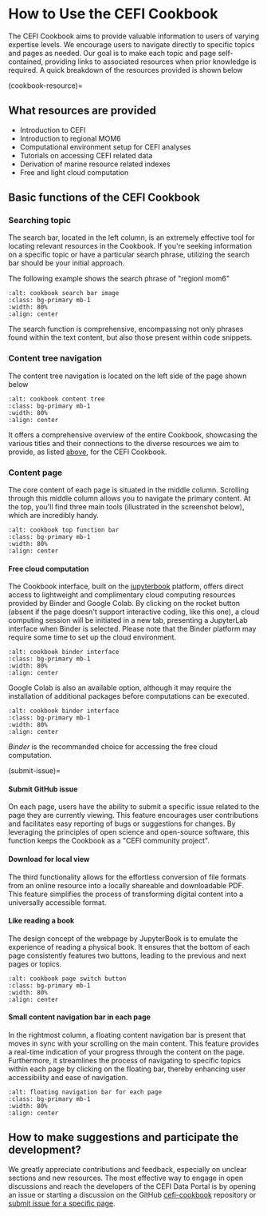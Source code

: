 # How to Use the CEFI Cookbook

The CEFI Cookbook aims to provide valuable information to users of varying expertise levels. We encourage users to navigate directly to specific topics and pages as needed. Our goal is to make each topic and page self-contained, providing links to associated resources when prior knowledge is required. A quick breakdown of the resources provided is shown below

(cookbook-resource)=
## What resources are provided
- Introduction to CEFI
- Introduction to regional MOM6
- Computational environment setup for CEFI analyses
- Tutorials on accessing CEFI related data
- Derivation of marine resource related indexes
- Free and light cloud computation


## Basic functions of the CEFI Cookbook
### Searching topic
The search bar, located in the left column, is an extremely effective tool for locating relevant resources in the Cookbook. If you're seeking information on a specific topic or have a particular search phrase, utilizing the search bar should be your initial approach.

The following example shows the search phrase of "regionl mom6"
```{image} ../images/search_bar.png
:alt: cookbook search bar image
:class: bg-primary mb-1
:width: 80%
:align: center
```
The search function is comprehensive, encompassing not only phrases found within the text content, but also those present within code snippets.

### Content tree navigation
The content tree navigation is located on the left side of the page shown below
```{image} ../images/content_tree.png
:alt: cookbook content tree
:class: bg-primary mb-1
:width: 80%
:align: center
```
It offers a comprehensive overview of the entire Cookbook, showcasing the various titles and their connections to the diverse resources we aim to provide, as listed [above](cookbook-resource), for the CEFI Cookbook.

### Content page
The core content of each page is situated in the middle column. Scrolling through this middle column allows you to navigate the primary content. At the top, you'll find three main tools (illustrated in the screenshot below), which are incredibly handy.
```{image} ../images/top_function.png
:alt: cookbook top function bar
:class: bg-primary mb-1
:width: 80%
:align: center
```
#### Free cloud computation
The Cookbook interface, built on the [jupyterbook](https://jupyterbook.org/en/stable/intro.html) platform, offers direct access to lightweight and complimentary cloud computing resources provided by Binder and Google Colab. By clicking on the rocket button (absent if the page doesn't support interactive coding, like this one), a cloud computing session will be initiated in a new tab, presenting a JupyterLab interface when Binder is selected. Please note that the Binder platform may require some time to set up the cloud environment.
```{image} ../images/binder.png
:alt: cookbook binder interface
:class: bg-primary mb-1
:width: 80%
:align: center
```
Google Colab is also an available option, although it may require the installation of additional packages before computations can be executed. 
```{image} ../images/colab.png
:alt: cookbook binder interface
:class: bg-primary mb-1
:width: 80%
:align: center
```
*Binder* is the recommanded choice for accessing the free cloud computation.

(submit-issue)=
#### Submit GitHub issue
On each page, users have the ability to submit a specific issue related to the page they are currently viewing. This feature encourages user contributions and facilitates easy reporting of bugs or suggestions for changes. By leveraging the principles of open science and open-source software, this function keeps the Cookbook as a "CEFI community project".

#### Download for local view
The third functionality allows for the effortless conversion of file formats from an online resource into a locally shareable and downloadable PDF. This feature simplifies the process of transforming digital content into a universally accessible format.

#### Like reading a book
The design concept of the webpage by JupyterBook is to emulate the experience of reading a physical book. It ensures that the bottom of each page consistently features two buttons, leading to the previous and next pages or topics.
```{image} ../images/bottom_page_switch.png
:alt: cookbook page switch button
:class: bg-primary mb-1
:width: 80%
:align: center
```

#### Small content navigation bar in each page
In the rightmost column, a floating content navigation bar is present that moves in sync with your scrolling on the main content. This feature provides a real-time indication of your progress through the content on the page. Furthermore, it streamlines the process of navigating to specific topics within each page by clicking on the floating bar, thereby enhancing user accessibility and ease of navigation.
```{image} ../images/heading_guide.png
:alt: floating navigation bar for each page
:class: bg-primary mb-1
:width: 80%
:align: center
```

## How to make suggestions and participate the development?
We greatly appreciate contributions and feedback, especially on unclear sections and new resources. The most effective way to engage in open discussions and reach the developers of the CEFI Data Portal is by opening an issue or starting a discussion on the GitHub [cefi-cookbook](https://github.com/NOAA-CEFI-Portal/cefi-cookbook) repository or [submit issue for a specific page](submit-issue).
